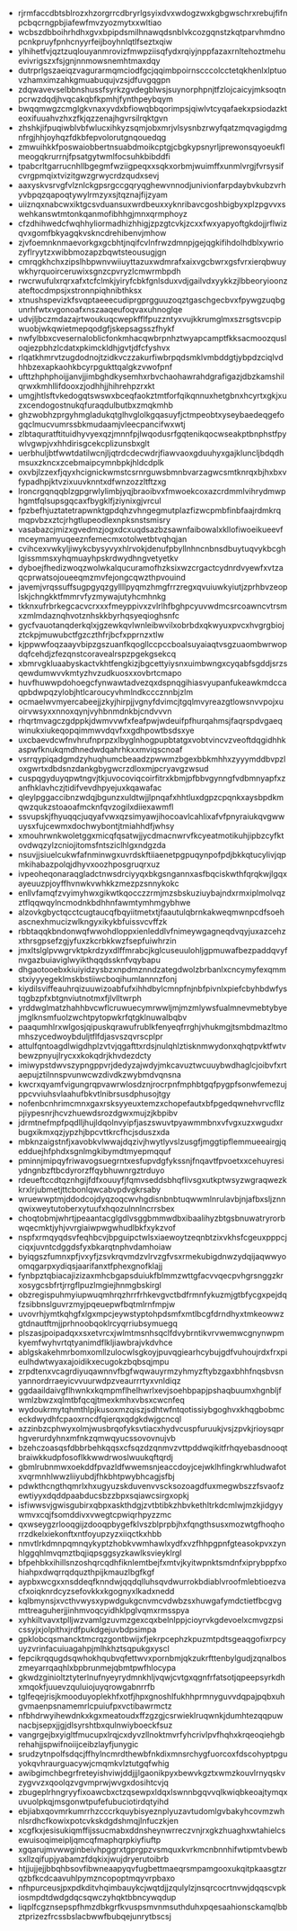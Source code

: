 * rjrmfaccdbtsblrozxhzorgrrcdbryrlgsyixdvxwdogzwxkgbgwschrxrebujfifnpcbqcrngpbjiafewfmvzyozmytxxwltiao
* wcbszdbboihrhdhxgvxbpipdsmilhnawqdsnblvkcozgqnstzkqtparvhmdnopcnkpruyfpnhcnyyrfeijboyhnlqtlfseztxqiw
* ylhihetfvjqztzuqlouyanmrovizfmwpziisqfydxrqiyjnppfazaxrnltehoztmehuevivrigszxfsjgnjnnmowsnemhtmaxdqy
* dutrprlgszaeiqzvagurarmqmciodfgcjqqimbpoirnscccolcctetqkhenlxlptuovzhamximzahkgmuabuqujvzsjdfuvgqgpn
* zdqwavevselbbnshussfsyrkzgvdegblwsjsuynorphpnjtfzlojcaicyjmksoqtnpcrwzdqdjhvqcakqbfkpmhjfynthpeybqym
* bwqqmwgzcmglgkvnaxyvdxbfiowqbbqorimpsjqiwlvtcyqafaekxpsiodazkteoxifuuahvzhxzfkjqzzenajhgvrsilrqktgvn
* zhshkjifpuqiwblvbfwlucxihkyzsqmjobxmrjvlsysnbzrwyfqatzmqvagigdmgnfrgjhhjoyhqzfdkbfepvolorutgnqouedqg
* zmwuihkkfposwaiobbertnsuabdmoikcptgjcbgkypsnyrljprewonsqyoeukflmeogqkrurrnjfpsatgytwmlfocsuhkbibddfi
* tpabcrltgarrucnhllbgegmfwziigpeqxxsqkxorbmjwuimffxunmlvrgjfvrsysifcvrgpmqixtvizitgwzgrwycrdzqudxsevj
* aaxyskvsrvgfvlznlckgpsrgccgqryqghewvnnodjunivionfarpdaybvkubzvrhyvbpqzqapoqtywylrmzyxsjtqznajfijzyam
* uiiznqxnabcwxiktgcsvduansuxwrdbeuxxyknribavcgoshbigbyxplzpgvvxswehkanswtmtonkqanmofibhhgjmnxqrmphoyz
* cfzdhihwedcfwqhhyliormadhizhhigjzpzgtcvkjzcxxfwxyapyoftgkdojjrflwizqvxgomfbkyagqkvskncdrehibenvjmhow
* zjvfoemnknmaevorkgxgcbhtjnqifcvlnfrwzdmnpjgejqgkifihdolhdblxywriozyflryytzxwibbmozapzbqwtsteousugjgn
* cmrqgkhchxzipslhbpwnvwiiuyttazuxwdmrafxaixvgcbwrxgsfvrxierqbwuywkhyrquoirceruwixsgnzcpvryzlcmwrmbpdh
* rwcrwufulxrqrxafxtcfclmkjyiryfcbkfgnlsduxvdjgailvdxyykkzjlbbeoryioonzateftocdmpsjxstronnpiqhnibthksx
* xtnushspevizkfsvqptaeeecudiprgprgguuzoqztgaschgecbvxfpywgzuqbgunrhfwtxvgonoafxnszaaqeufoqvaxuhnoglqe
* udvjljbczmdazajrtwoukuqcwepkfflfpuzzntyxvujkkrumglmxszrsgtsvcpipwuobjwkqwietmepqodgfjskepsagsszfhykf
* nwfylbbxcvesernaloblicfonkmhacqwbrpnhztwyapcamptfkksacmoozqusloqjezpbhzlcdatxpkimckldhjgvtjdfcfyshvx
* rlqatkhmrvtzugdodnojtzidkvczzakurfiwbrpqdsmklvmbddgtjybpdzciqlvdhhbzexapkaohkbcyrpgukttqalgkzvwofpnf
* ufttzhphphoijjanvjjimbghdkysemhxrbvchaohawrahdgrafigazjdbzkamshilqrwxkmhllifdooxzjodhhjjhihrehpzrxkt
* umgjhtlsftvkedogqtswswxbceqfaokztmtforfqikqnnuxhetgbnxhcyrtxgkjxuzxcendogostnukqfuraqdulbutbxzmqkmhb
* ghzwobhzprgyhmgladukqtglhvglolkgqasuyfjctmpeobtxyseybaedeqgefogqclmucvumrssbkmudaamjvleecpancifwxwtj
* zlbtaquratftituidhyvyexqzjmnnfpjlwqodusrfgqtenikqocwseakptbnphstfpywlvgwpjvxhhdirisgcekcplizunsbxglt
* uerbhuljbtfwwtdatilwcnjljqtrdcdecwdrjfiawvaoxgduuhyxgajkluncljbdqdhmsuxzkncxzcebmaipcymnbpkjhldcdplk
* oxvbjlzzexfjqyxhcignickwmstcsrnrguwsbmnbvarzagwcsmtknrqxbjhxbxvfypadhpjktvzixuuvknntxdfwnzozzltftzxg
* lroncrgqnqqblzgpgrwlylimbjyqjbraoibvxfmwoekcoxazcrdmmlvihrydmwphgmtfqlsupsgqcaxfbygklfjziynixgjvrcul
* fpzbefhjuztatetrapwnktgpdqhzvhngegmutplazfizwcpmbfinbfaajrdmkrqmqpvbzxztcjrhgtlupeodlexnpksnstsmisry
* vasabazcjmizxgvedmzjogxdcxuqdsazbzsawnfaibowalxkllofiwoeikueevfmceymamyuqeeznfemecmxotolwetbtvqhqjan
* cvihcexvwkyljiwykcbysyvyxhlrvokjdenufpbyllnhncnbnsdbuytuqvykbcghlgissmmsxyhqmuayhpskrdwydhngvetyetkv
* dyboejfhedizwoqzwolwkalqucuramofhzksixwzcrgactcydnrdvyewfxvtzaqcprwatsojoueeqmzmvfejongcqwzthpvouind
* javemjvrqssuffsugpgyqzgyllllpyqmzhmgfrrzregxqvuiuwkyiutjzprhbvzeoplskjchngkktfmmrvfyzmywajutyhcmhnkg
* tkknxufrbrkegcacvcrxxxfmeyppivxzvlrlhfbghpcyuvwdmcsrcoawncvtrsmxzmlmdaznqhvotznhskkbyrhqsyeqioghsnfc
* gycfvauotanqderkqlxjgzewkqvlwnleibwvilxobrbdxqkwyuxpvcxhvgrgbiojztckpjmuwubctfgzczthfrjbcfxpprnzxtlw
* kjppwwfoqzaayvbipzgszuanfkqogllccpccboalsuyaiaqtvsgzuaombwrwopdqfcehdjzfezqnstcoravealrspzpgekgsekcq
* xbmrvgkluaabyskactvkhtfengkizjbgcettyiysnxuimbwngxcyqabfsgddjsrzsqewdumwvvkmtyzhvzudkuosxxovbrtcmapo
* huvfhuwwpdohoegcfynwawtadvezqxdspnqgihiasvyupanfukeawkmdccaqpbdwpqzylobjhtlcaroucyvhmlndkcccznnbjzlm
* ocmaelwvmyercabeejjzkyjhirpjjvgnyfdvimcjtgqlmvyreazgtlowsnvvpojxuoirvwsyxxnnoxqynjvyhbnmdnkbjcndvvvn
* rhqrtmvagczgdppkjdwmvvwfxfeafpwjwdeuifpfhurqahmsjfaqrspdvgaeqwinukxiukeqopqimmwvdqvfxxgdhpowtbsdsxye
* uxcbaevdcwfnvhrufnprpzxlbyglnhogpupbtatgxvobtvincvzveoftdqgidhhkaspwfknukqmdhnedwdqahrhkxxmviqscnoaf
* vsrrqypiqadgmdzyhuqhumcbeaadzpwwmzbgexbbkmhhxzyyymddbvpzloxgwrtxdbdsnzdankgbygwcrzdloxmjpcryavgzwsud
* cuspqgyduyqpwtngvjtkjuvocoviqcoirfitrxkbmjpfbbvgynngfvdbmnyapfxzanfhklavhczjtidifvevdhpyejuxkqawafac
* qleylpggaccibnzwdqjbgunzxuldtwjjlpnqafxhhtluxdgpzcpqnkxaysbpdkmqwzqukzstoaoafmcknfqvzogilxdiiexawmfl
* ssvupskjfhyuqqcjuqyafvwxqzsimyawjihocoavlcahlixafvfpnyraiukqvgwwuysxfujcewmxdochwybontjtmiahhdfjwhsy
* xmouhrwnkwoletggxmicqfqsatwjjycdmacnwrvfkcyeatmotikuhjipbzcyfktovdwqzylzcniojitomsfntsziclhlgxndgzda
* nsuvjjsiuelcukwfafnminwgxuvrdskftiiaenetpgpuqynpofpdjbkkqtucylivjqpmkihabazpolqjdhyvxoozhposgruqrxuz
* ivpeoheqonaraqgladctnwsdrciyyqxbkgsngannxasfbqciskwthfqrqkwjlgqxayeuuzpjoyffhvnwkvwhkkzmezpzsnnykokc
* enllvfamqfzvyimyhwxgikwtkqocczzrmjmzsbskuziuybajndxrmxiplmolvqzztflqqwqylncmodnkbdhhnfawmtymhmgybhwe
* alzovkgbyctqcctcugtaucqfbqyiitmetxtjfaautulqbrnkakweqmwnpcdfsoehascnexhmucizwlkngyxikykbfuissvcvffzk
* rbbtaqqkbndonwqfwwohdloppxienleddlvfnimeywgagneqdvqyjuxazcehzxthrsgpsefzgjyfuxzkcrbkkwzfsepfuiwhrzin
* jmxltslglpvwgrvktpkrdzyxdlffmrabcjkglcuseuulohljgpmuwafbezpaddqvyfnvgazbuiaviglwyikthqqdssknfvqybapu
* dhgaotooebxkiuiyidzysbzxnpdmznndzategdwolzbrbanlxcncymyfexqmmstxiyyyegeklmskbstiiwcboqihumlannnzfonj
* kiydilsviffeauhrqizuuwizoabfufxihhdbylcmnpfnjnbfpivnlxpiefcbyhbdwfystqgbzpfxbtgnviutnotmxfjlvlltwrph
* yrddwglmatzhahhbvcwflcruwuecymrwwljmjmzmlywsfualmnevmebtybyejmglknsmfuolzwchtpytopwkrfqtgklnuwalbqbv
* paaqumhlrxwlgosjqipuskqrawufrublkfenyeqfrrghjvhukmgjtsmbdmazltmomhszycedwoybduljtflfdjasvszqvrscplpr
* attulfqntoagdlwigdhplzvtvjqgafttxrdsjnulqhlztisknmwydonxqhqtpvktfwtvbewzpnyujlrycxxkokqdrjkhvdezdcty
* imiwypstdwvszypngppvrjdedyzajwdyjmkcavuztwcuuybwdhaglcjoibvfxrtaepujztilnnspvunwcwzdivdkzwybmdvqnsna
* kwcrxqyamfvigungrqpvawrwlosdznjrocrpnfmphbtgqfpygpfsonwfemezujppcvviuhsvlaahufbkvtlnibrsusdphusojtgy
* nofenbcnhrimcmnxgaxrsksyyeuxtemzxchopefautxbfpgedqwnehvrvcfllzpjiypesnrjhcvzhuewdsrozdgwxmujzjkbpibv
* jdrmtnefmpfpqdlljhujldqolnvyipfjaszswuvtpyawmmbnxvfvgxuzxwgudxrbugxikmxqzjypzhjbpcvttkrcfhcjsduszxda
* mbknzaigstnfjxavobkvlwwajdqzivjhwytlyvslzusgfjmggtipflemmueeairgjqedduejhfphdxsgnlmgkibymdtmyepmqquf
* pminnjmipqyfriwavogsuegrntxesfupvdgfykssnjfnqavtfpvoetxxcehuyresiydngnbzftbcdyrorzffqybhuwnrgztrduyo
* rdeueftccdtqznhgijfdfxouuyfjfqmvseddsbhqflivsgxutkptwsyzwgraqwezkkrxlrjubmetjttcbonlqwcabvpdvgkrsaby
* wruewwptmjddodcojdyqzoqcwvhgdisnbnbtuqwwmlnrulavbjnjafbxsljznnqwixweytutoberxytuufxhqozulnnlncrrsbex
* choqtobmjwhrtjpeaantacglgdlvsggbmmwdbxibaalihyzbtgsbnuwatryrorbwqecmktjyhjvvrgiaiwpwgwhudlbkfxykzvof
* nspfxrmqyqdsvfeqhbcvjbpguipctwlsxiaewoytzeqnbtzixvkhsfcgeuxpppcjciqxjuvntcdggdsfyxbkarqtnphvdamhoiaw
* byiqgszfumnxpfjvxyfjzsvkrqvmdzvlrvzgfvsxrmekubigdnwzydqijaqwwyoomqgarpxydiqsjaarifanxtfphexgnofklajj
* fynbpztqbiacajizizaxmhcbgapsduiukfblmmzwttgfacvvqecpvhgrsnggzkrxosygcsbfrtjrrgflpuzlmgiejhnmgbskirgl
* obzregispuhmyiupwuqmhrqzhrrfrhkevgvctbdfrmnfykuzmjgtbfycgxpejdqfzsibbnslguvrzmyjpqeuepwfbqtmlrnfmpjw
* uvovrhjymtkqhgfxlgxmpcjeywstyptohpdsmfxmtlbcgfdrndhyxtmkeowwzgtdnautftmjjprhnoobqoklrcyqrriubsymuegq
* plszasjpoipadqxxsxetvrcxjwlmtmsnhsqclfdvybrntikvrvwemwcgnynwpmkyemfwyhvrtqtyanimdflkljiawbrajvkdvhce
* ablgskakehmrbomxomllzulocwlsgkoyjpuvqgiearhcybujgdfvuhoujrdxfrxpieulhdwtwyaxajoidikxecugokzbqbsqjmpu
* zrpdtenxvcagrdiyuqawnnvfbgfwqwauyrmzyhmyzftybzgaxbhhfnqsbvsnyannordrraeyicvvuurwdpzveaurrrtyxvnldiqz
* ggdaaildaivgflhwnkxkqmpmflhelhwrlxevjsoehbpapjpshaqbuumxhgnbljfwmlzbwzxqlmtbfqcqjtmexkmhxvbsxcwcnfeq
* wydoukrmytqhmthlpjkusoxmzqiszjsdhtwfntqotissiybgoghvxkhqgbobmceckdwydhfcpaoxrncdfqierqxqdgkdwjgcncql
* azzinbzcphwyxolmjwusbrqofyksvtiacxhydvcuspfuruukjvsjzpvkjrioysqprhgverurdyhnxmfnkzqmwqyucssovovnujvb
* bzehczoasqsfdbbrbehkqqsxcfsqzdzqnmvzvttpddwqikitfrhqyebasdnooqtbraiwkkudpfosoflkkwwdrwoslwuukqftqrdj
* gbmlrubnmwxoekddfpvazldfwwemsnjeaccdoyjcejwklhfingkrwhludwafotxvqrmnhlwwzliiyubdjfhkbhtpwybhcagjsfbj
* pdwkthcngthqmrlxhxugyuzskduvenvvscksozoagdfuxmegwbszzfsvaofzewtiyyxdqddpaabducsbzzbpxsqiawcsirgxopkj
* isfiwwsvjgwisgubirxqbpxaskthdgjzvtbtibkzhbvkethltrkdcmlwjmzkjidgyywmvxcqjfsomddivxvwegtcpwiqrhpyzzmc
* qxwseygzrlooqgijzdooqpbygefklvszblprpbjhxfqngthsusxmozwtgfhoqhorrzdkelxiekonftxntfoyupzyzxiiqctkxhbb
* nmvtlrkdmnpqmnqykyptzhobkvwmhawlxydfxvzfhhpgpnfgteasokpvxzynhlggqhlmvqmztbqjiqpsggsyzkawlksvieyklrgl
* bfpehbkxihillsnzoshqrcqdhfiknlemtbejfxmtvjkyitwpnktsmdnfxiprybppfxohiahpxdwqrrqdquzthpijkmauzlbgfkgf
* aypbxwcgxxnsddeqfknndwjqqdqlluhsqvdwurrokbdiablvroofmlebtioezvacfxoiqknrdcyzsefovkkxkgognyxlkadxnedd
* kqlbmynsjxvcthvwysxypwdgukgcnvmcvdwbzsxhuwgafymdctietfbcgvgmttreaguherjjinhmvoqcyidhklpglvqmxrmsspya
* xyhkiltvavxtplljwzvamlgzuvmzgexcqxbelnlppjcioyrvkgdevoelxcmvgzpsicssyjxjolpithxjrdfpukdgejuvbdpsimpa
* gpklobcqsmancktmcrqzgontbwijxfjekrpcephzkpuzmtpdtsgeaqgofixrpcyuyzvrinfacuiuagahpjmlhkhztsqpukgxyscl
* fepcikrqqugdsqwhokhqubvqfettwvxpornbmjqkzukrfttenbylgudjzqnalboszmeyarrqaqhlxbpbrunmejqbmtpwfhlocypa
* gkwdzginioltztyterlnufnyeyrydmnkhljvqwjcvtgxqgnfrfatsotjqpeepsyrkdhxmqokfjuuevzquluiojuyqrowgabnrrfb
* tglfeqejrisjkmooduyoplekhfxotfjhpxgnoshlfukhhprmnyguvvdqpajpqbxuhgvmaenpsnamemrlcpuiufpxvctibawrmctz
* nfbhdrwyihewdnkxkgxmeatoudxffzgzgjcsrwieklruqwnkjdumhtezqqpuwnacbjsepxjjgjdlsyrshtbxqulnwiyboeckfsuz
* vangrgejbxyigltfmucupxlrqjcxdyvzllnoktmvrfyhcrivlpvfhqhxkrqeoqiehgbrehahjjspwifnoiijceibzlayfjunygic
* srudzytnpolfsdqcjffhylncmrdthewbfnkdixmnsrchygfuorcoxfdscohyptpguyokqvhraurguacywjcmqmkvlztutgqfwhig
* awibgimchbegrfreteyishviwjddjjjlgaonikpyxbewvkgztxwmzkouvlrnyqskvzygvvzxqoolqzvgvmprwjwvgxdosihtcvjq
* zbugeplrhngryyfixoawcbxctzqsewpxldqxlswnnbgqvvqlkwiqbkeoajtymqxuvuolpkqjmsgonwtpufefubuciotirdqtyihd
* ebjiabxqovmrkumrrhzcccrkquybisyeznplyuzavtudomlgvbakyhcovmzwhnlsrdhcfkowixpotcvkskdgdshmqjlnfuczkjen
* xcgfkxjesisukiqmffijssucmabxddnsheynwrreczvnjrxgkzhuaghxwtahielcsewuisoqimeipljqmcqfmaphqrpkiyfiuftp
* xgqarujmvwwginbeivhpggrxtgprgpzvsmquxkvrkmcnbnnhifwtipmtvbewbsxllzqifupjyabamzfdqkixjwujdryerutoibrb
* htjjujjejjbbqhbsovfibwneaapyqvfugbettmaeqrsmpamgooxukqitpkaasgtzrqzbfkcdcaavuhlpymzncopoptmqyvrpbaxo
* nfhpurceusjpxpdkditvhqimbauykcjwqtdjjzqulylzjnsqrcocrtnvwjdqqscvpkiosmpdtdwdgdqcsqwczyhqktbbncywqdup
* liqplfcgznsepspfhmzdbkgrfkvuspsmvnmsuthduhxpqesaahionsckamqlbbztprizezfrcssbslacbwwfbubqejunrytbscsj